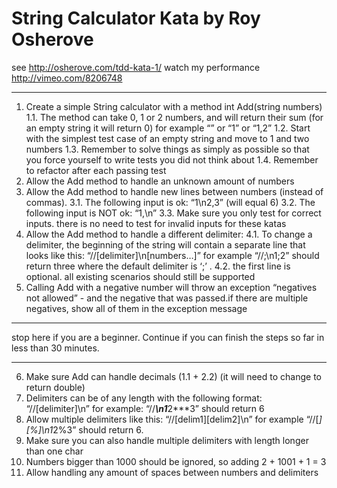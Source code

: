 # String Calculator Kata by Roy Osherove
see http://osherove.com/tdd-kata-1/
watch my performance http://vimeo.com/8206748
***
1. Create a simple String calculator with a method int Add(string numbers)
1.1. The method can take 0, 1 or 2 numbers, and will return their sum (for an empty string it will return 0) for example “” or “1” or “1,2”
1.2. Start with the simplest test case of an empty string and move to 1 and two numbers
1.3. Remember to solve things as simply as possible so that you force yourself to write tests you did not think about
1.4. Remember to refactor after each passing test
2. Allow the Add method to handle an unknown amount of numbers
3. Allow the Add method to handle new lines between numbers (instead of commas).
3.1. The following input is ok:  “1\n2,3”  (will equal 6)
3.2. The following input is NOT ok:  “1,\n” 
3.3. Make sure you only test for correct inputs. there is no need to test for invalid inputs for these katas
4. Allow the Add method to handle a different delimiter:
4.1. To change a delimiter, the beginning of the string will contain a separate line that looks like this:   “//[delimiter]\n[numbers…]” for example “//;\n1;2” should return three where the default delimiter is ‘;’ .
4.2. the first line is optional. all existing scenarios should still be supported
5. Calling Add with a negative number will throw an exception “negatives not allowed” - and the negative that was passed.if there are multiple negatives, show all of them in the exception message
***
stop here if you are a beginner. Continue if you can finish the steps so far in less than 30 minutes.
***
6. Make sure Add can handle decimals (1.1 + 2.2) (it will need to change to return double)
7. Delimiters can be of any length with the following format:  “//[delimiter]\n” for example: “//***\n1***2***3” should return 6
8. Allow multiple delimiters like this:  “//[delim1][delim2]\n” for example “//[*][%]\n1*2%3” should return 6.
9. Make sure you can also handle multiple delimiters with length longer than one char
10. Numbers bigger than 1000 should be ignored, so adding 2 + 1001 + 1 = 3
11. Allow handling any amount of spaces between numbers and delimiters
